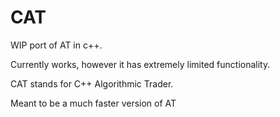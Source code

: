 # CAT
WIP port of AT in c++.

Currently works, however it has extremely limited functionality.

CAT stands for C++ Algorithmic Trader.

Meant to be a much faster version of AT
